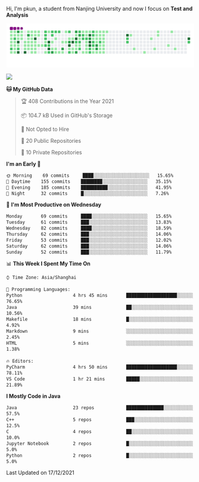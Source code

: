 Hi, I'm pkun, a student from Nanjing University and now I focus on **Test and Analysis**

![](https://github.com/pppppkun/pppppkun/blob/output/github-snake.gif)

![](https://komarev.com/ghpvc/?username=pppppkun)
<!--START_SECTION:waka-->
**🐱 My GitHub Data** 

> 🏆 408 Contributions in the Year 2021
 > 
> 📦 104.7 kB Used in GitHub's Storage 
 > 
> 🚫 Not Opted to Hire
 > 
> 📜 20 Public Repositories 
 > 
> 🔑 10 Private Repositories  
 > 
**I'm an Early 🐤** 

```text
🌞 Morning    69 commits     ████░░░░░░░░░░░░░░░░░░░░░   15.65% 
🌆 Daytime    155 commits    ████████░░░░░░░░░░░░░░░░░   35.15% 
🌃 Evening    185 commits    ██████████░░░░░░░░░░░░░░░   41.95% 
🌙 Night      32 commits     █░░░░░░░░░░░░░░░░░░░░░░░░   7.26%

```
📅 **I'm Most Productive on Wednesday** 

```text
Monday       69 commits     ████░░░░░░░░░░░░░░░░░░░░░   15.65% 
Tuesday      61 commits     ███░░░░░░░░░░░░░░░░░░░░░░   13.83% 
Wednesday    82 commits     ████░░░░░░░░░░░░░░░░░░░░░   18.59% 
Thursday     62 commits     ███░░░░░░░░░░░░░░░░░░░░░░   14.06% 
Friday       53 commits     ███░░░░░░░░░░░░░░░░░░░░░░   12.02% 
Saturday     62 commits     ███░░░░░░░░░░░░░░░░░░░░░░   14.06% 
Sunday       52 commits     ███░░░░░░░░░░░░░░░░░░░░░░   11.79%

```


📊 **This Week I Spent My Time On** 

```text
⌚︎ Time Zone: Asia/Shanghai

💬 Programming Languages: 
Python                   4 hrs 45 mins       ███████████████████░░░░░░   76.65% 
Java                     39 mins             ██░░░░░░░░░░░░░░░░░░░░░░░   10.56% 
Makefile                 18 mins             █░░░░░░░░░░░░░░░░░░░░░░░░   4.92% 
Markdown                 9 mins              ░░░░░░░░░░░░░░░░░░░░░░░░░   2.45% 
HTML                     5 mins              ░░░░░░░░░░░░░░░░░░░░░░░░░   1.38%

🔥 Editors: 
PyCharm                  4 hrs 50 mins       ███████████████████░░░░░░   78.11% 
VS Code                  1 hr 21 mins        █████░░░░░░░░░░░░░░░░░░░░   21.89%

```

**I Mostly Code in Java** 

```text
Java                     23 repos            ██████████████░░░░░░░░░░░   57.5% 
C++                      5 repos             ███░░░░░░░░░░░░░░░░░░░░░░   12.5% 
C                        4 repos             ██░░░░░░░░░░░░░░░░░░░░░░░   10.0% 
Jupyter Notebook         2 repos             █░░░░░░░░░░░░░░░░░░░░░░░░   5.0% 
Python                   2 repos             █░░░░░░░░░░░░░░░░░░░░░░░░   5.0%

```



 Last Updated on 17/12/2021
<!--END_SECTION:waka-->
